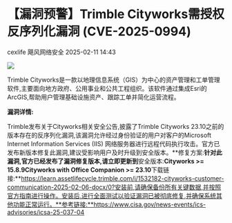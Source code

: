#  【漏洞预警】Trimble Cityworks需授权反序列化漏洞 (CVE-2025-0994)   
cexlife  飓风网络安全   2025-02-11 14:43  
  
![](https://mmbiz.qpic.cn/mmbiz_png/ibhQpAia4xu03qJHtfQg3BpFENib0MAJlQ95jLECxqYqadj3ManQcIqJTx5FyIFjgGiaMOFAYCx9kPgteCSn5D8IhA/640?wx_fmt=png&from=appmsg "")  
  
Trimble Cityworks‌是一款以地理信息系统（GIS）为中心的资产管理和工单管理软件,主要面向地方政府、公用事业和公共工程组织。该软件通过集成Esri的ArcGIS,帮助用户管理基础设施资产、跟踪工单并简化运营流程‌。  
  
**漏洞详情:**  
  
Trimble发布关于Cityworks相关安全公告,披露了Trimble Cityworks 23.10之前的版本存在的反序列化漏洞,该漏洞允许经过身份验证的用户对客户的Microsoft Internet Information Services (IIS) 网络服务器进行远程代码执行攻击。官方已发布新版本修复此漏洞,建议受影响用户及时升级到安全版本。**修复方案:**针对此漏洞,官方已经发布了漏洞修复版本,请立即更新到**安全版本:**Cityworks >= 15.8.9Cityworks with Office Companion >= 23.10**下载链接:**https://learn.assetlifecycle.trimble.com/i/1532182-cityworks-customer-communication-2025-02-06-docx/0?安装前,请确保备份所有关键数据,并按照官方指南进行操作。安装后,进行全面测试以验证漏洞已被彻底修复,并确保系统其他功能正常运行。**参考链接:**https://www.cisa.gov/news-events/ics-advisories/icsa-25-037-04  
  
